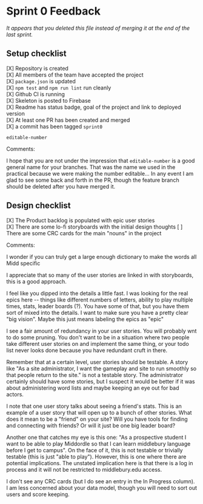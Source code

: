 # Sprint 0 Feedback

_It appears that you deleted this file instead of merging it at the end of the last sprint._

## Setup checklist

[X] Repository is created  
[X] All members of the team have accepted the project  
[X] `package.json` is updated  
[X] `npm test` and `npm run lint` run cleanly  
[X] Github CI is running  
[X] Skeleton is posted to Firebase  
[X] Readme has status badge, goal of the project and link to deployed version  
[X] At least one PR has been created and merged  
[X] a commit has been tagged `sprint0`

`editable-number`

Comments:

I hope that you are not under the impression that `editable-number` is a good general name for your branches. That was the name we used in the practical because we were making the number editable... In any event I am glad to see some back and forth in the PR, though the feature branch should be deleted after you have merged it.

## Design checklist

[X] The Product backlog is populated with epic user stories  
[X] There are some lo-fi storyboards with the initial design thoughts
[ ] There are some CRC cards for the main "nouns" in the project

Comments:

I wonder if you can truly get a large enough dictionary to make the words all Midd specific

I appreciate that so many of the user stories are linked in with storyboards, this is a good approach.

I feel like you dipped into the details a little fast. I was looking for the real epics here -- things like different numbers of letters, ability to play multiple times, stats, leader boards (?). You have some of that, but you have them sort of mixed into the details. I want to make sure you have a pretty clear "big vision". Maybe this just means labeling the epics as "epic"

I see a fair amount of redundancy in your user stories. You will probably wnt to do some pruning. You don't want to be in a situation where two people take different user stories on and implement the same thing, or your todo list never looks done because you have redundant cruft in there.

Remember that at a certain level, user stories should be testable. A story like "As a site administrator, I want the gameplay and site to run smoothly so that people return to the site." is not a testable story. The administrator certainly should have some stories, but I suspect it would be better if it was about administering word lists and maybe keeping an eye out for bad actors.

I note that one user story talks about seeing a friend's stats. This is an example of a user story that will open up to a bunch of other stories. What does it mean to be a "friend" on your site? Will you have tools for finding and connecting with friends? Or will it just be one big leader board?

Another one that catches my eye is this one: "As a prospective student I want to be able to play Middordle so that I can learn middlebury language before I get to campus". On the face of it, this is not testable or trivially testable (this is just "able to play"). However, this is one where there are potential implications. The unstated implication here is that there is a log in process and it will not be restricted to middlebury.edu access.

I don't see any CRC cards (but I do see an entry in the In Progress column). I am less concerned about your data model, though you will need to sort out users and score keeping.
